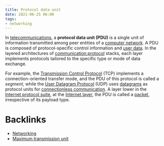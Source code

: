 ```yaml
---
title: Protocol data unit
date: 2021-06-25 06:00
tags:
- networking
---
```


In [telecommunications](2021-06-25--06-02-56Z--telecommunications.md), a 
**protocol data unit (PDU)** is a single unit of information transmitted among
peer entities of a [computer network](2021-06-10--05-40-21Z--computer_network.md). 
A PDU is composed of protocol-specific control information and 
[user data](2021-06-25--06-05-29Z--payload_computing.md). In the layered
architectures of [communication protocol](2021-06-25--06-08-56Z--communication_protocol.md) 
stacks, each layer implements protocols tailored to the specific type or mode of
data exchange.

For example, the [Transmission Control Protocol](2020-10-10--18-12-22Z--tcp.md) (TCP)
implements a connection-oriented transfer mode, and the PDU of this protocol is
called a _segment_, while the [User Datagram Protocol](2020-10-11--17-36-54Z--udp.md) (UDP)
uses [datagrams](2021-06-15--06-35-50Z--datagram.md) as protocol units for 
[connectionless communication](2021-06-15--06-12-27Z--connectionless_communication.md).
A layer lower in the [Internet protocol suite](2021-06-15--06-19-15Z--internet_protocol_suite.md),
at the [Internet layer](2020-10-11--17-17-39Z--internet_layer.md), the PDU is
called a [packet](2020-10-10--18-24-24Z--packet.md), irrespective of its payload
type.

# Backlinks

- [Networking](20201006072053-networking.md)
- [Maximum transmission unit](2021-06-26--07-15-02Z--maximum_transmission_unit.md)
